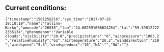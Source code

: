 ## Current conditions: 
 ``` {"timestamp":"1501258216","sys_time":"2017-07-28 19:10:19","name":"Tallinn-Harku","wmocode":"26038","lon":"24.602891666624284","lat":"59.398122222355134","phenomenon":"Variable clouds","visibility":"20.0","precipitations":"0","airpressure":"1005.2","relativehumidity":"62","airtemperature":"20.2","winddirection":"219","windspeed":"5.3","windspeedmax":"10","NA":"","NA":""} ```
